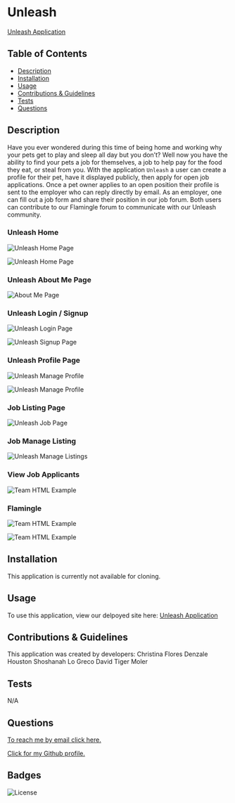 # Unleash  

[Unleash Application](https://artemis-project-2.herokuapp.com/)

  ## Table of Contents

  - [Description](#description)
  - [Installation](#installInstructions)
  - [Usage](#usageInfo)
  - [Contributions & Guidelines](#contributorGuidelines)
  - [Tests](#testInstructions)
  - [Questions](#questions)

  ## Description 

Have you ever wondered during this time of being home and working why your pets get to play and sleep all day but you don’t? Well now you have the ability to find your pets a job for themselves, a job to help pay for the food they eat, or steal from you. With the application `Unleash` a user can create a profile for their pet, have it displayed publicly, then apply for open job applications. Once a pet owner applies to an open position their profile is sent to the employer who can reply directly by email. As an employer, one can fill out a job form and share their position in our job forum. Both users can contribute to our Flamingle forum to communicate with our Unleash community. 

### Unleash Home
![Unleash Home Page](./graphics/readme/home.png)

![Unleash Home Page](./graphics/readme/home1.png)

### Unleash About Me Page

![About Me Page](./graphics/readme/aboutpage.png)

### Unleash Login / Signup
![Unleash Login Page](./graphics/readme/login.png)

![Unleash Signup Page](./graphics/readme/signup.png)

### Unleash Profile Page
![Unleash Manage Profile](./graphics/readme/manageprofile.png)

![Unleash Manage Profile](./graphics/readme/selectavatar.png)

### Job Listing Page
![Unleash Job Page](./graphics/readme/joblisting.png)

### Job Manage Listing 
![Unleash Manage Listings](./graphics/readme/managelisting.png)

### View Job Applicants
![Team HTML Example](./graphics/readme/viewapplicants.png)

### Flamingle
![Team HTML Example](./graphics/readme/flamingle.png)

![Team HTML Example](./graphics/readme/postflamingle.png)



  ## Installation 

   This application is currently not available for cloning. 


  ## Usage 

   To use this application, view our delpoyed site here: [Unleash Application](https://artemis-project-2.herokuapp.com/)


  ## Contributions & Guidelines 

   This application was created by developers: 
   Christina Flores
   Denzale Houston
   Shoshanah Lo Greco
   David Tiger Moler




  ## Tests 

N/A 

  ## Questions 

  [To reach me by email click here.](mailto:.com) 

  [Click for my Github profile.](https://github.com/) 


  ## Badges 

  
  ![License](https://img.shields.io/badge/license-Apache-blue.svg) 

